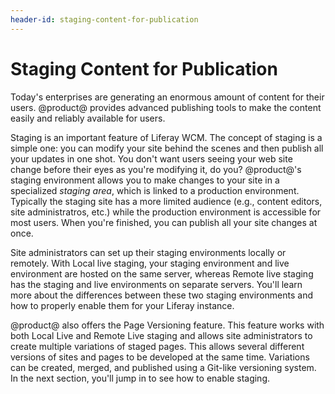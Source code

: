 ```yaml
---
header-id: staging-content-for-publication
---
```


# Staging Content for Publication

Today's enterprises are generating an enormous amount of content for their
users. @product@ provides advanced publishing tools to make the content easily and
reliably available for users.

Staging is an important feature of Liferay WCM. The concept of staging is a
simple one: you can modify your site behind the scenes and then publish all your
updates in one shot. You don't want users seeing your web site change before
their eyes as you're modifying it, do you? @product@'s staging environment allows
you to make changes to your site in a specialized *staging area*, which is
linked to a production environment. Typically the staging site has a more
limited audience (e.g., content editors, site administratros, etc.) while the
production environment is accessible for most users. When you're finished, you
can publish all your site changes at once.

Site administrators can set up their staging environments locally or remotely.
With Local live staging, your staging environment and live environment are
hosted on the same server, whereas Remote live staging has the staging and live
environments on separate servers. You'll learn more about the differences
between these two staging environments and how to properly enable them for your
Liferay instance.

@product@ also offers the Page Versioning feature. This feature works with both
Local Live and Remote Live staging and allows site administrators to create
multiple variations of staged pages. This allows several different versions of
sites and pages to be developed at the same time. Variations can be created,
merged, and published using a Git-like versioning system. In the next section,
you'll jump in to see how to enable staging.

